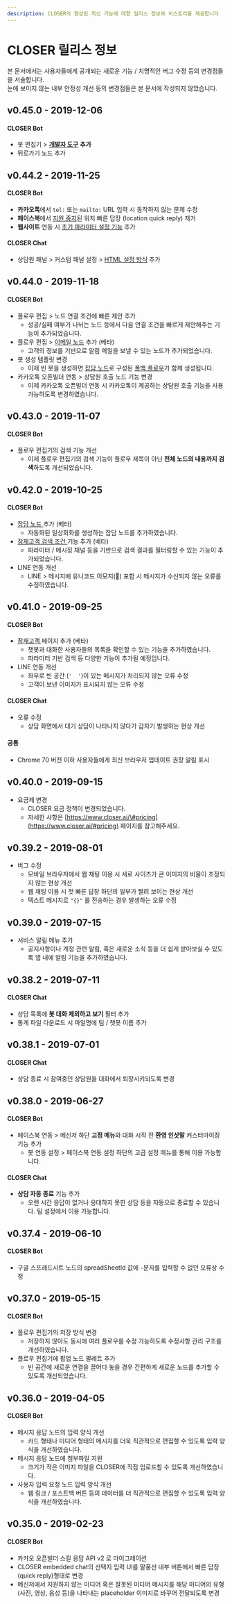 ```yaml
---
description: CLOSER의 향상된 최신 기능에 대한 릴리스 정보와 히스토리를 제공합니다
---
```


# CLOSER 릴리스 정보

본 문서에서는 사용자들에게 공개되는 새로운 기능 / 치명적인 버그 수정 등의 변경점들을 서술합니다.  
눈에 보이지 않는 내부 안정성 개선 등의 변경점들은 본 문서에 작성되지 않았습니다.  

## v0.45.0 - 2019-12-06

#### CLOSER Bot

* 봇 편집기 &gt; [**개발자 도구**](builder/chatbot/advanced/inspector.md) **추가**
* 뒤로가기 노드 추가

## v0.44.2 - 2019-11-25

#### CLOSER Bot

* **카카오톡**에서 `tel:` 또는 `mailto:` URL 입력 시 동작하지 않는 문제 수정
* **페이스북**에서 [지원 중지](https://developers.facebook.com/docs/messenger-platform/send-messages/quick-replies#locations)된 위치 빠른 답장 \(location quick reply\) 제거
* **웹사이트** 연동 시 [초기 파라미터 설정 기능](builder/messenger-integrations/web.md#advanced-initial-parameter) 추가 

#### CLOSER Chat

* 상담원 패널 &gt; 커스텀 패널 설정 &gt; [HTML 설정 방식](chat/conversations/chat-panel.md#custom-panel) 추가 

## v0.44.0 - 2019-11-18

#### CLOSER Bot

* 플로우 편집 &gt; 노드 연결 조건에 빠른 제안 추가
  * 성공/실패 여부가 나뉘는 노드 등에서 다음 연결 조건을 빠르게 제안해주는 기능이 추가되었습니다.
* 플로우 편집 &gt; [이메일 노드](builder/chatbot/node/email.md) 추가 \(베타\)
  * 고객의 정보를 기반으로 알림 메일을 보낼 수 있는 노드가 추가되었습니다.
* 봇 생성 템플릿 변경
  * 이제 빈 봇을 생성하면 [잡담 노드](builder/chatbot/node/chitchat.md)로 구성된 [폴백 플로우](builder/chatbot/flow.md#fallback-flow)가 함께 생성됩니다.
* 카카오톡 오픈빌더 연동 &gt; 상담원 호출 노드 기능 변경
  * 이제 카카오톡 오픈빌더 연동 시 카카오톡이 제공하는 상담원 호출 기능을 사용 가능하도록 변경하였습니다.  

## v0.43.0 - 2019-11-07

#### CLOSER Bot

* 플로우 편집기의 검색 기능 개선
  *  이제 플로우 편집기의 검색 기능이 플로우 제목이 아닌 **전체 노드의 내용까지 검색**하도록 개선되었습니다.

## v0.42.0 - 2019-10-25

#### CLOSER Bot

* [잡담 노드 ](builder/chatbot/node/chitchat.md)추가 \(베타\)
  * 자동화된 일상회화를 생성하는 잡담 노드를 추가하였습니다.
* [잠재고객 검색 조건 ](builder/audience.md#undefined)기능 추가 \(베타\)
  * 파라미터 / 메시징 채널 등을 기반으로 검색 결과를 필터링할 수 있는 기능이 추가되었습니다.
* LINE 연동 개선
  * LINE &gt; 메시지에 유니코드 이모지\(🙌\) 포함 시 메시지가 수신되지 않는 오류를 수정하였습니다. 

## v0.41.0 - 2019-09-25

#### CLOSER Bot

* [잠재고객 ](builder/audience.md)페이지 추가 \(베타\)
  * 챗봇과 대화한 사용자들의 목록을 확인할 수 있는 기능을 추가하였습니다.
  * 파라미터 기반 검색 등 다양한 기능이 추가될 예정입니다.
* LINE 연동 개선
  * 좌우로 빈 공간 \(`'  '`\)이 있는 메시지가 처리되지 않는 오류 수정
  * 고객이 보낸 이미지가 표시되지 않는 오류 수정

#### CLOSER Chat

* 오류 수정
  * 상담 화면에서 대기 상담이 나타나지 않다가 갑자기 발생하는 현상 개선 

#### 공통

* Chrome 70 버전 이하 사용자들에게 최신 브라우저 업데이트 권장 알림 표시

## v0.40.0 - 2019-09-15

* 요금제 변경
  * CLOSER 요금 정책이 변경되었습니다.
  * 자세한 사항은 [https://www.closer.ai/\#pricing](https://www.closer.ai/#pricing) 페이지를 참고해주세요.

## v0.39.2 - 2019-08-01

* 버그 수정
  * 모바일 브라우저에서 웹 채팅 이용 시 세로 사이즈가 큰 이미지의 비율이 조정되지 않는 현상 개선
  * 웹 채팅 이용 시 첫 빠른 답장 하단의 일부가 짤려 보이는 현상 개선
  * 텍스트 메시지로 `"{}"`  를 전송하는 경우 발생하는 오류 수정

## v0.39.0 - 2019-07-15

* 서비스 알림 메뉴 추가
  * 공지사항이나 계정 관련 알림, 혹은 새로운 소식 등을 더 쉽게 받아보실 수 있도록 앱 내에 알림 기능을 추가하였습니다.

## v0.38.2 - 2019-07-11

#### CLOSER Chat

* 상담 목록에 **봇 대화 제외하고 보기** 필터 추가
* 통계 파일 다운로드 시 파일명에 팀 / 챗봇 이름 추가

## v0.38.1 - 2019-07-01

#### CLOSER Chat

* 상담 종료 시 참여중인 상담원을 대화에서 퇴장시키되도록 변경

## v0.38.0 - 2019-06-27

#### CLOSER Bot

* 페이스북 연동 &gt; 메신저 하단 **고정 메뉴**와 대화 시작 전 **환영 인삿말** 커스터마이징 기능 추가
  * 봇 연동 설정 &gt; 페이스북 연동 설정 하단의 고급 설정 메뉴를 통해 이용 가능합니다. 

#### CLOSER Chat

* **상담 자동 종료** 기능 추가
  * 오랜 시간 응답이 없거나 응대하지 못한 상담 등을 자동으로 종료할 수 있습니다.  팀 설정에서 이용 가능합니다.

## v0.37.4 - 2019-06-10

#### CLOSER Bot

* 구글 스프레드시트 노드의 spreadSheetId 값에 `-`문자를 입력할 수 없던 오류상 수정

## v0.37.0 - 2019-05-15

#### CLOSER Bot

* 플로우 편집기의 저장 방식 변경
  * 저장하지 않아도 동시에 여러 플로우를 수정 가능하도록 수정사항 관리 구조를 개선하였습니다.
* 플로우 편집기에 팝업 노드 팔레트 추가
  * 빈 공간에 새로운 연결을 끌어다 놓을 경우 간편하게 새로운 노드를 추가할 수 있도록 개선되었습니다. 

## v0.36.0 - 2019-04-05

#### CLOSER Bot

* 메시지 응답 노드의 입력 양식 개선
  * 카드 형태나 미디어 형태의 메시지를 더욱 직관적으로 편집할 수 있도록 입력 양식을 개선하였습니다.
* 메시지 응답 노드에 첨부파일 지원
  * 크기가 작은 이미지 파일을 CLOSER에 직접 업로드할 수 있도록 개선하였습니다.
* 사용자 입력 요청 노드 입력 양식 개선
  * 웹 링크 / 포스트백 버튼 등의 데이터를 더 직관적으로 편집할 수 있도록 입력 양식을 개선하였습니다. 

## v0.35.0 - 2019-02-23

#### CLOSER Bot

* 카카오 오픈빌더 스킬 응답 API v2 로 마이그레이션
* CLOSER embedded chat의 선택지 입력 UI를 말풍선 내부 버튼에서 빠른 답장\(quick reply\)형태로 변경
* 메신저에서 지원하지 않는 미디어 혹은 잘못된 미디어 메시지를 해당 미디어의 유형\(사진, 영상, 음성 등\)을 나타내는 placeholder 이미지로 바꾸어 전달되도록 변경 



